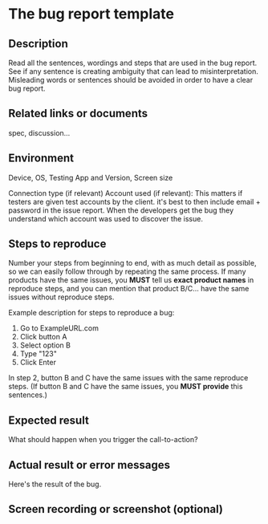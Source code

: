 # The bug report template

## Description

Read all the sentences, wordings and steps that are used in the bug report. See if any sentence is creating ambiguity that can lead to misinterpretation. Misleading words or sentences should be avoided in order to have a clear bug report.

## Related links or documents

spec, discussion…

## Environment

Device, OS, Testing App and Version, Screen size

Connection type (if relevant)
Account used (if relevant): This matters if testers are given test accounts by the client. it's best to then include email + password in the issue report. When the developers get the bug they understand which account was used to discover the issue.

## Steps to reproduce

Number your steps from beginning to end, with as much detail as possible, so we can easily follow through by repeating the same process. If many products have the same issues, you **MUST** tell us **exact product names** in reproduce steps, and you can mention that product B/C… have the same issues without reproduce steps. 

Example description for steps to reproduce a bug:
1. Go to ExampleURL.com
2. Click button A
3. Select option B
4. Type "123"
5. Click Enter

In step 2, button B and C have the same issues with the same reproduce steps. (If button B and C have the same issues, you **MUST provide** this sentences.)

## Expected result

What should happen when you trigger the call-to-action?

## Actual result or error messages

Here's the result of the bug.

## Screen recording or screenshot (optional)
